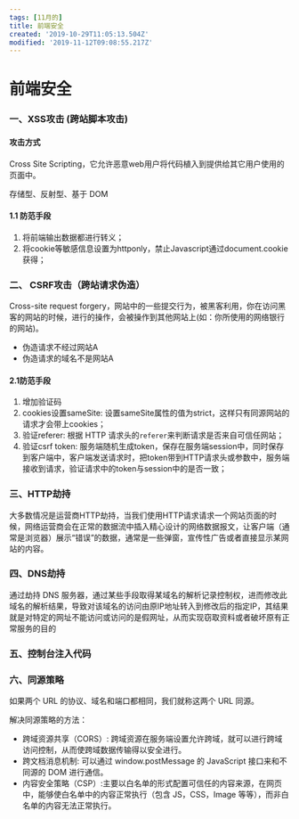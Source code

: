 ```yaml
---
tags: [11月的]
title: 前端安全
created: '2019-10-29T11:05:13.504Z'
modified: '2019-11-12T09:08:55.217Z'
---
```


# 前端安全

### 一、XSS攻击 (跨站脚本攻击)

#### 攻击方式

Cross Site Scripting，它允许恶意web用户将代码植入到提供给其它用户使用的页面中。

存储型、反射型、基于 DOM

#### 1.1 防范手段

1. 将前端输出数据都进行转义；
2. 将cookie等敏感信息设置为httponly，禁止Javascript通过document.cookie获得；


### 二、 CSRF攻击（跨站请求伪造）

Cross-site request forgery，网站中的一些提交行为，被黑客利用，你在访问黑客的网站的时候，进行的操作，会被操作到其他网站上(如：你所使用的网络银行的网站)。

- 伪造请求不经过网站A
- 伪造请求的域名不是网站A

#### 2.1防范手段

1. 增加验证码
2. cookies设置sameSite: 设置sameSite属性的值为strict，这样只有同源网站的请求才会带上cookies；
3. 验证referer: 根据 HTTP 请求头的`referer`来判断请求是否来自可信任网站；
4. 验证csrf token: 服务端随机生成token，保存在服务端session中，同时保存到客户端中，客户端发送请求时，把token带到HTTP请求头或参数中，服务端接收到请求，验证请求中的token与session中的是否一致；


### 三、HTTP劫持 

大多数情况是运营商HTTP劫持，当我们使用HTTP请求请求一个网站页面的时候，网络运营商会在正常的数据流中插入精心设计的网络数据报文，让客户端（通常是浏览器）展示“错误”的数据，通常是一些弹窗，宣传性广告或者直接显示某网站的内容。


### 四、DNS劫持 

通过劫持 DNS 服务器，通过某些手段取得某域名的解析记录控制权，进而修改此域名的解析结果，导致对该域名的访问由原IP地址转入到修改后的指定IP，其结果就是对特定的网址不能访问或访问的是假网址，从而实现窃取资料或者破坏原有正常服务的目的

### 五、控制台注入代码

### 六、同源策略

如果两个 URL 的协议、域名和端口都相同，我们就称这两个 URL 同源。

解决同源策略的方法：
- 跨域资源共享（CORS）: 跨域资源在服务端设置允许跨域，就可以进行跨域访问控制，从而使跨域数据传输得以安全进行。
- 跨文档消息机制: 可以通过 window.postMessage 的 JavaScript 接口来和不同源的 DOM 进行通信。
- 内容安全策略（CSP）:主要以白名单的形式配置可信任的内容来源，在网页中，能够使白名单中的内容正常执行（包含 JS，CSS，Image 等等），而非白名单的内容无法正常执行。









